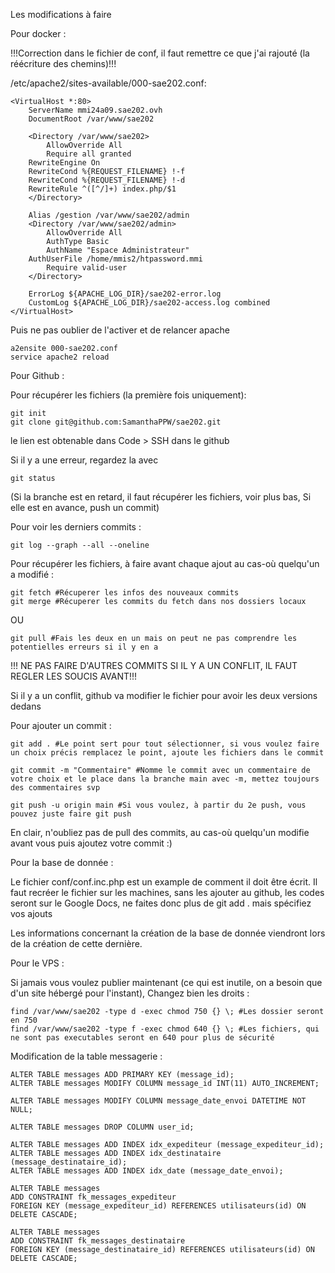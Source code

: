 Les modifications à faire








Pour docker :

!!!Correction dans le fichier de conf, il faut remettre ce que j'ai rajouté (la réécriture des chemins)!!!

/etc/apache2/sites-available/000-sae202.conf:
```
<VirtualHost *:80>
    ServerName mmi24a09.sae202.ovh
    DocumentRoot /var/www/sae202

    <Directory /var/www/sae202>
        AllowOverride All
        Require all granted
	RewriteEngine On
	RewriteCond %{REQUEST_FILENAME} !-f
	RewriteCond %{REQUEST_FILENAME} !-d
	RewriteRule ^([^/]+) index.php/$1
    </Directory>

    Alias /gestion /var/www/sae202/admin
    <Directory /var/www/sae202/admin>
        AllowOverride All
        AuthType Basic
        AuthName "Espace Administrateur"
	AuthUserFile /home/mmis2/htpassword.mmi
        Require valid-user
    </Directory>

    ErrorLog ${APACHE_LOG_DIR}/sae202-error.log
    CustomLog ${APACHE_LOG_DIR}/sae202-access.log combined
</VirtualHost>

```
Puis ne pas oublier de l'activer et de relancer apache
```
a2ensite 000-sae202.conf
service apache2 reload
```

Pour Github :

Pour récupérer les fichiers (la première fois uniquement): 
```
git init
git clone git@github.com:SamanthaPPW/sae202.git 
``` 
le lien est obtenable dans Code > SSH dans le github 

Si il y a une erreur, regardez la avec 
```
git status
```
(Si la branche est en retard, il faut récupérer les fichiers, voir plus bas,
Si elle est en avance, push un commit)

Pour voir les derniers commits :
```
git log --graph --all --oneline
```

Pour récupérer les fichiers, à faire avant chaque ajout au cas-où quelqu'un a modifié : 
```
git fetch #Récuperer les infos des nouveaux commits
git merge #Récuperer les commits du fetch dans nos dossiers locaux
``` 
OU
```
git pull #Fais les deux en un mais on peut ne pas comprendre les potentielles erreurs si il y en a
```

!!! NE PAS FAIRE D'AUTRES COMMITS SI IL Y A UN CONFLIT, IL FAUT REGLER LES SOUCIS AVANT!!!

Si il y a un conflit, github va modifier le fichier pour avoir les deux versions dedans

Pour ajouter un commit : 
```
git add . #Le point sert pour tout sélectionner, si vous voulez faire un choix précis remplacez le point, ajoute les fichiers dans le commit

git commit -m "Commentaire" #Nomme le commit avec un commentaire de votre choix et le place dans la branche main avec -m, mettez toujours des commentaires svp

git push -u origin main #Si vous voulez, à partir du 2e push, vous pouvez juste faire git push
```

En clair, n'oubliez pas de pull des commits, au cas-où quelqu'un modifie avant vous puis ajoutez votre commit :)

Pour la base de donnée :

Le fichier conf/conf.inc.php est un example de comment il doit être écrit. Il faut recréer le fichier sur les machines, sans les ajouter au github, les codes seront sur le Google Docs, ne faites donc plus de git add . mais spécifiez vos ajouts

Les informations concernant la création de la base de donnée viendront lors de la création de cette dernière.

Pour le VPS : 

Si jamais vous voulez publier maintenant (ce qui est inutile, on a besoin que d'un site hébergé pour l'instant), Changez bien les droits :

```
find /var/www/sae202 -type d -exec chmod 750 {} \; #Les dossier seront en 750
find /var/www/sae202 -type f -exec chmod 640 {} \; #Les fichiers, qui ne sont pas executables seront en 640 pour plus de sécurité
```


Modification de la table messagerie : 
```
ALTER TABLE messages ADD PRIMARY KEY (message_id);
ALTER TABLE messages MODIFY COLUMN message_id INT(11) AUTO_INCREMENT;

ALTER TABLE messages MODIFY COLUMN message_date_envoi DATETIME NOT NULL;

ALTER TABLE messages DROP COLUMN user_id;

ALTER TABLE messages ADD INDEX idx_expediteur (message_expediteur_id);
ALTER TABLE messages ADD INDEX idx_destinataire (message_destinataire_id);
ALTER TABLE messages ADD INDEX idx_date (message_date_envoi);

ALTER TABLE messages 
ADD CONSTRAINT fk_messages_expediteur 
FOREIGN KEY (message_expediteur_id) REFERENCES utilisateurs(id) ON DELETE CASCADE;

ALTER TABLE messages 
ADD CONSTRAINT fk_messages_destinataire 
FOREIGN KEY (message_destinataire_id) REFERENCES utilisateurs(id) ON DELETE CASCADE;
```
